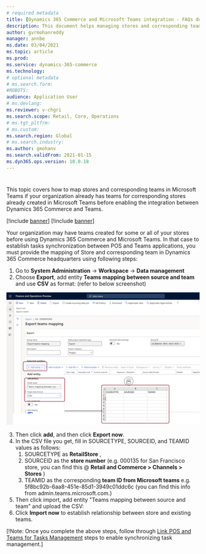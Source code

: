 ```yaml
---
# required metadata
title: [Dynamics 365 Commerce and Microsoft Teams integration - FAQs doc]
description: This document helps managing stores and corresponding teams in Microsoft Teams mapping, in case if your organization has teams for corresponding stores already created in Microsoft Teams before enabling the integration between Dynamics 365 Commerce and Teams.
author: gvrmohanreddy
manager: annbe
ms.date: 03/04/2021
ms.topic: article
ms.prod: 
ms.service: dynamics-365-commerce
ms.technology: 
# optional metadata
# ms.search.form:  
#ROBOTS: 
audience: Application User
# ms.devlang: 
ms.reviewer: v-chgri
ms.search.scope: Retail, Core, Operations
# ms.tgt_pltfrm: 
# ms.custom: 
ms.search.region: Global
# ms.search.industry: 
ms.author: gmohanv
ms.search.validFrom: 2021-01-15
ms.dyn365.ops.version: 10.0.18
---
```



#

This topic covers how to map stores and corresponding teams in Microsoft Teams if your organization already has teams for corresponding stores already created in Microsoft Teams before enabling the integration between Dynamics 365 Commerce and Teams.

[!include [banner](includes/banner.md)]
[!include [banner](includes/preview-banner.md)]

Your organization may have teams created for some or all of your stores before using Dynamics 365 Commerce and Microsoft Teams. In that case to establish tasks synchronization between POS and Teams applications, you must provide the mapping of Store and corresponding team in Dynamics 365 Commerce headquarters using following steps:    

1. Go to **System Administration** -> **Workspace** -> **Data management**
2. Choose **Export**, add entity **Teams mapping between source and team** and use **CSV** as format: (refer to below screenshot) 

![Dynamics 365 Commerce - Data Management](media/d365-commerce-data-mgmt-export-entity.png)


3. Then click **add**, and then click **Export now**. 
4. In the CSV file you get, fill in SOURCETYPE, SOURCEID, and TEAMID values as follows:
	1. SOURCETYPE as **RetailStore** , 
	2. SOURCEID as the **store number** (e.g. 000135 for San Francisco store, you can find this @  **Retail and Commerce \> Channels \> Stores** )
	3. TEAMID as the corresponding **team ID from Microsoft teams** e.g. 5f8bc92b-6aa8-451e-85d1-3949c01ddc6c (you can find this info from admin.teams.microsoft.com.)
5. Then click import, add entity "Teams mapping between source and team" and upload the CSV:
6. Click **Import now** to establish relationship between store and existing teams.


[!Note: Once you complete the above steps, follow through [Link POS and Teams for Tasks Management]() steps to enable synchronizing task management.] 




